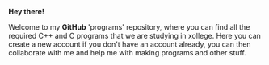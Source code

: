 <b>Hey there!</b>

Welcome to my <b>GitHub</b> 'programs' repository, where you can find all the required C++ and C programs that we are studying in xollege. Here you can create a new account if you don't have an account already, you can then collaborate with me and help me with making programs and other stuff.
